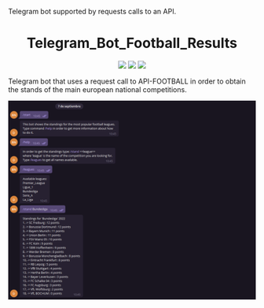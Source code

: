Telegram bot supported by requests calls to an API.

<h1 align="center">Telegram_Bot_Football_Results</h1>

<div align="center">
  </span><img src="https://img.shields.io/badge/made%20with-python-blue" /><span> <img src="https://img.shields.io/badge/made%20with-requests-orange" /><span> </span><img src="https://img.shields.io/badge/made%20with-pyTelegramBotAPI-green" />
</div>

Telegram bot that uses a request call to API-FOOTBALL in order to obtain the stands of the main european national competitions.

![showcase](showcase.PNG)
